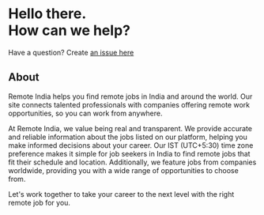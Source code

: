 # Hello there.<br>How can we help?

Have a question? Create [an issue here](https://github.com/RemoteIndia/support/issues/new/choose)


## About
Remote India helps you find remote jobs in India and around the world. Our site connects talented professionals with companies offering remote work opportunities, so you can work from anywhere.

At Remote India, we value being real and transparent. We provide accurate and reliable information about the jobs listed on our platform, helping you make informed decisions about your career. Our IST (UTC+5:30) time zone preference makes it simple for job seekers in India to find remote jobs that fit their schedule and location. Additionally, we feature jobs from companies worldwide, providing you with a wide range of opportunities to choose from.

Let's work together to take your career to the next level with the right remote job for you.
